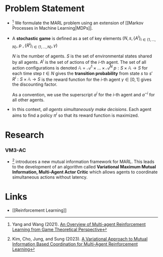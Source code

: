 # Problem Statement 
* [^Yang_2021] We formulate the MARL problem using an extension of [[Markov Processes in Machine Learning|MDPs]]. 
* A **stochastic game** is defined as a set of key elements $(N, s, \{A^i\}_{i\in \{1,\dots, N\}}, \  p \ , \{R^i\}_{i\in \{1,\dots, N\}}, \gamma)$
  
  $N$ is the number of agents. 
  $S$ is the set of environmental states shared by all agents. 
  $A^i$ is the set of actions of the $i$-th agent. The set of all action configurations is denoted $\mathbb{A}=\mathcal{A}^1\times\dots\times \mathcal{A}^N$ 
  $p:S\times\mathbb{A}\to S$ for each time step $t\in N$ gives the **transition probability** from state $s$ to $s'$
  $R^i: S\times \mathbb{A} \to S$ is the reward function for the $i$-th agent
  $\gamma\in [0,1]$ gives the discounting factor. 
  
  As a convention, we use the superscript $a^i$ for the $i$-th agent and $a^{-i}$ for all other agents. 

* In this context, *all agents simultaneously make decisions*. Each agent aims to find a policy $\pi^i$ so that its reward function is maximized. 

# Research 
### VM3-AC
* [^Kim_2023] introduces a new mutual information framework for MARL. This leads to the development of an algorithm called **Variational Maximum Mutual Information, Multi-Agent Actor Critic** which allows agents to coordinate simultaneous actions without latency. 

[^Yang_2021]: Yang and Wang (2021). [An Overview of Multi-agent Reinforcement Learning from Game Theoretical Perspective](https://arxiv.org/pdf/2011.00583.pdf)

[^Kim_2023]: Kim, Cho, Jung, and Sung (2023). [A Variational Approach to Mutual Information Based Coordination for Multi-Agent Reinforcement Learning](https://arxiv.org/pdf/2303.00451.pdf)

# Links 
* [[Reinforcement Learning]]